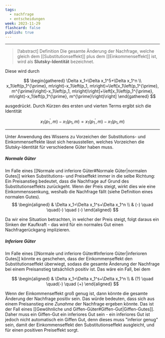 ```yaml
---
tags:
  - nachfrage
  - entscheidungen
week: 2023-11-29
flashcard: false
publish: true
---
```

***

> [!abstract] Definition
> Die gesamte Änderung der Nachfrage, welche gleich dem [[Substitutionseffekt]] plus dem [[Einkommenseffekt]] ist, wird als **Slutsky-Identität** bezeichnet.

Diese wird durch

$$
\begin{gathered}
\Delta x_1=\Delta x_1^5+\Delta x_1^n \\
x_1\left(p_1^{\prime}, m\right)-x_1\left(p_1, m\right)=\left[x_1\left(p_1^{\prime}, m^{\prime}\right)-x_1\left(p_1, m\right)\right]+\left[x_1\left(p_1^{\prime}, m\right)-x_1\left(p_1^{\prime}, m^{\prime}\right)\right]
\end{gathered}
$$

ausgedrückt. Durch Kürzen des ersten und vierten Terms ergibt sich die Identität

$$
x_{1}(p_{1}^{'}, m) - x_{1}(p_{1}, m) = x_{1}(p_{1}^{'}, m) - x_{1}(p_{1}, m)
$$

***

Unter Anwendung des Wissens zu Vorzeichen der Substitutions- und Einkommenseffekte lässt sich herausstellen, welches Vorzeichen die Slutsky-Identität für verschiedene Güter haben muss.

##### Normale Güter
Im Falle eines [[Normale und inferiore Güter#Normale Güter|normalen Gutes]] wirken Substitutions- und Preiseffekt immer in die selbe Richtung: Ein Preisanstieg bedeutet, dass die Nachfrage auf Grund des Substitutionseffekts zurückgeht. Wenn der Preis steigt, wirkt dies wie eine Einkommenssenkung, weshalb die Nachfrage fällt (siehe Definition eines normalen Gutes).
$$
\begin{aligned}
& \Delta x_1=\Delta x_1^s+\Delta x_1^n \\
& (-) \quad \quad(-) \quad (-)
\end{aligned}
$$

Da wir eine Situation betrachten, in welcher der Preis steigt, folgt daraus ein Sinken der Kaufkraft - das wird für ein normales Gut einen Nachfragerückgang implizieren.

##### Inferiore Güter
Im Falle eines [[Normale und inferiore Güter#Inferiore Güter|inferioren Gutes]] könnte es geschehen, dass der Einkommenseffekt den Substitutionseffekt überwiegt, sodass die gesamte Änderung der Nachfrage bei einem Preisanstieg tatsächlich positiv ist. Das wäre ein Fall, bei dem

$$
\begin{aligned}
& \Delta x_1=\Delta x_1^s+\Delta x_1^n \\
& (?) \quad \quad(-) \quad (+)
\end{aligned}
$$

Wenn der Einkommenseffekt groß genug ist, dann könnte die gesamte Änderung der Nachfrage positiv sein. Das würde bedeuten, dass sich aus einem Preisanstieg eine *Zunahme* der Nachfrage ergeben könnte. Das ist der Fall eines [[Gewöhnliche und Giffen-Güter#Giffen-Gut|Giffen-Gutes]].
Daher muss ein Giffen-Gut ein inferiores Gut sein - ein inferiores Gut ist jedoch nicht automatisch ein Giffen Gut, denn dieses muss "inferior genug" sein, damit der Einkommenseffekt den Substitutionseffekt ausgleicht, und für einen positiven Preiseffekt sorgt.